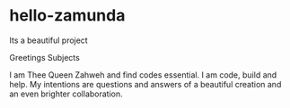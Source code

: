 # hello-zamunda
Its a beautiful project

Greetings Subjects

I am Thee Queen Zahweh and find codes essential. I am code, build and help.
My intentions are questions and answers of a beautiful creation and an even 
brighter collaboration.
